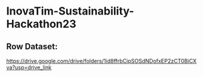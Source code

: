 # InovaTim-Sustainability-Hackathon23

## Row Dataset:

https://drive.google.com/drive/folders/1id8ffrbCipSOSdNDofxEP2zCT0BiCXva?usp=drive_link

